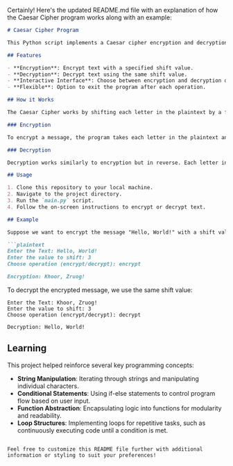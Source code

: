 Certainly! Here's the updated README.md file with an explanation of how the Caesar Cipher program works along with an example:

```markdown
# Caesar Cipher Program

This Python script implements a Caesar cipher encryption and decryption system. The Caesar cipher is a substitution cipher where each letter in the plaintext is shifted a certain number of places down or up the alphabet.

## Features

- **Encryption**: Encrypt text with a specified shift value.
- **Decryption**: Decrypt text using the same shift value.
- **Interactive Interface**: Choose between encryption and decryption options.
- **Flexible**: Option to exit the program after each operation.

## How it Works

The Caesar Cipher works by shifting each letter in the plaintext by a fixed number of positions down or up the alphabet. For example, with a shift value of 3, 'A' would become 'D', 'B' would become 'E', and so on.

### Encryption

To encrypt a message, the program takes each letter in the plaintext and shifts it by the specified amount. If the shift causes the letter to go beyond 'Z' or 'z', it wraps around to 'A' or 'a', respectively. Non-alphabetic characters remain unchanged.

### Decryption

Decryption works similarly to encryption but in reverse. Each letter in the ciphertext is shifted back by the same amount to reveal the original plaintext.

## Usage

1. Clone this repository to your local machine.
2. Navigate to the project directory.
3. Run the `main.py` script.
4. Follow the on-screen instructions to encrypt or decrypt text.

## Example

Suppose we want to encrypt the message "Hello, World!" with a shift value of 3:

```plaintext
Enter the Text: Hello, World!
Enter the value to shift: 3
Choose operation (encrypt/decrypt): encrypt

Encryption: Khoor, Zruog!
```

To decrypt the encrypted message, we use the same shift value:

```plaintext
Enter the Text: Khoor, Zruog!
Enter the value to shift: 3
Choose operation (encrypt/decrypt): decrypt

Decryption: Hello, World!
```

## Learning

This project helped reinforce several key programming concepts:

- **String Manipulation**: Iterating through strings and manipulating individual characters.
- **Conditional Statements**: Using if-else statements to control program flow based on user input.
- **Function Abstraction**: Encapsulating logic into functions for modularity and readability.
- **Loop Structures**: Implementing loops for repetitive tasks, such as continuously executing code until a condition is met.
```

Feel free to customize this README file further with additional information or styling to suit your preferences!
